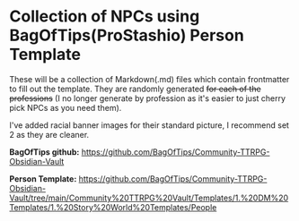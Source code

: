 # Collection of NPCs using BagOfTips(ProStashio) Person Template
These will be a collection of Markdown(.md) files which contain frontmatter to fill out the template. They are randomly generated ~~for each of the professions~~ (I no longer generate by profession as it's easier to just cherry pick NPCs as you need them).

I've added racial banner images for their standard picture, I recommend set 2 as they are cleaner.


**BagOfTips github:** https://github.com/BagOfTips/Community-TTRPG-Obsidian-Vault

**Person Template:** https://github.com/BagOfTips/Community-TTRPG-Obsidian-Vault/tree/main/Community%20TTRPG%20Vault/Templates/1.%20DM%20Templates/1.%20Story%20World%20Templates/People


